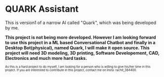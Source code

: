 # QUARK Assistant
This is version1 of a narrow AI called "Quark", which was being developed by me.

**This project is not being more developed. However I am looking forward to use this project in a ML based Conversational Chatbot and finally in a Desktop Bot(physical), named Quark, I will make it open source. This project will need 3D modeling, 3D printing, Software Developement, CAD, Electronics and much more hard tasks.**

<sub><sup>As this is a hard project to do myself, I am looking for a person who is willing to give his/her time in this project. If you are interested to contribute in this project, contact me on Insta: rachit_384400.</sup></sub>
